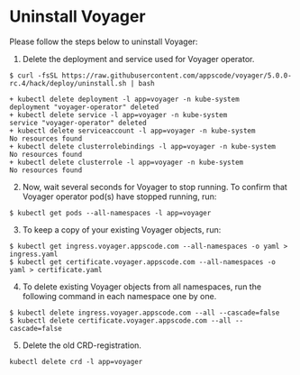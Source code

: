 # Uninstall Voyager
Please follow the steps below to uninstall Voyager:

1. Delete the deployment and service used for Voyager operator.
```console
$ curl -fsSL https://raw.githubusercontent.com/appscode/voyager/5.0.0-rc.4/hack/deploy/uninstall.sh | bash

+ kubectl delete deployment -l app=voyager -n kube-system
deployment "voyager-operator" deleted
+ kubectl delete service -l app=voyager -n kube-system
service "voyager-operator" deleted
+ kubectl delete serviceaccount -l app=voyager -n kube-system
No resources found
+ kubectl delete clusterrolebindings -l app=voyager -n kube-system
No resources found
+ kubectl delete clusterrole -l app=voyager -n kube-system
No resources found
```

2. Now, wait several seconds for Voyager to stop running. To confirm that Voyager operator pod(s) have stopped running, run:
```console
$ kubectl get pods --all-namespaces -l app=voyager
```

3. To keep a copy of your existing Voyager objects, run:
```console
$ kubectl get ingress.voyager.appscode.com --all-namespaces -o yaml > ingress.yaml
$ kubectl get certificate.voyager.appscode.com --all-namespaces -o yaml > certificate.yaml
```

4. To delete existing Voyager objects from all namespaces, run the following command in each namespace one by one.
```console
$ kubectl delete ingress.voyager.appscode.com --all --cascade=false
$ kubectl delete certificate.voyager.appscode.com --all --cascade=false
```

5. Delete the old CRD-registration.
```console
kubectl delete crd -l app=voyager
```
